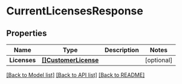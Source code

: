 # CurrentLicensesResponse

## Properties

Name | Type | Description | Notes
------------ | ------------- | ------------- | -------------
**Licenses** | [**[]CustomerLicense**](CustomerLicense.md) |  | [optional] 

[[Back to Model list]](../README.md#documentation-for-models) [[Back to API list]](../README.md#documentation-for-api-endpoints) [[Back to README]](../README.md)


